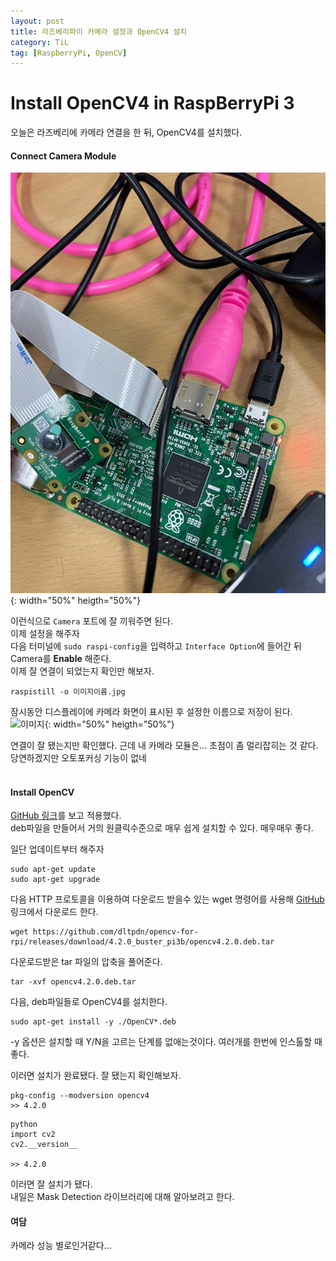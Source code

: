 ```yaml
---
layout: post
title: 라즈베리파이 카메라 설정과 OpenCV4 설치
category: TiL
tag: [RaspberryPi, OpenCV]
---
```


# Install OpenCV4 in RaspBerryPi 3

오늘은 라즈베리에 카메라 연결을 한 뒤, OpenCV4를 설치했다.

#### Connect Camera Module

![카메라찍음](https://github.com/jo631/jo631.github.io/blob/main/postimg/%EC%B9%B4%EB%A9%94%EB%9D%BC%EC%B0%8D%EC%9D%8C.jpg?raw=true){: width="50%" heigth="50%"}

이런식으로 `Camera` 포트에 잘 끼워주면 된다.  
이제 설정을 해주자  
다음 터미널에 `sudo raspi-config`을 입력하고 `Interface Option`에 들어간 뒤 Camera를 **Enable** 해준다.  
이제 잘 연결이 되었는지 확인만 해보자.  
```
raspistill -o 이미지이름.jpg
```
잠시동안 디스플레이에 카메라 화면이 표시된 후 설정한 이름으로 저장이 된다.  
![이미지](https://github.com/jo631/jo631.github.io/blob/main/postimg/%EC%9D%B4%EB%AF%B8%EC%A7%80.jpg?raw=true){: width="50%" heigth="50%"}

연결이 잘 됐는지만 확인했다. 근데 내 카메라 모듈은... 초점이 좀 멀리잡히는 것 같다.  
당연하겠지만 오토포커싱 기능이 없네  
<br>

#### Install OpenCV

[GitHub 링크](https://github.com/dltpdn)를 보고 적용했다.  
deb파일을 만들어서 거의 원클릭수준으로 매우 쉽게 설치할 수 있다. 매우매우 좋다.  

일단 업데이트부터 해주자
```
sudo apt-get update
sudo apt-get upgrade
```

다음 HTTP 프로토콜을 이용하여 다운로드 받을수 있는 wget 명령어를 사용해 [GitHub](https://github.com/dltpdn/opencv-for-rpi/releases) 링크에서 다운로드 한다.
```
wget https://github.com/dltpdn/opencv-for-rpi/releases/download/4.2.0_buster_pi3b/opencv4.2.0.deb.tar
```

다운로드받은 tar 파일의 압축을 풀어준다.
```
tar -xvf opencv4.2.0.deb.tar
```

다음, deb파일들로 OpenCV4를 설치한다. 
```
sudo apt-get install -y ./OpenCV*.deb
```
-y 옵션은 설치할 때 Y/N을 고르는 단계를 없애는것이다. 여러개를 한번에 인스톨할 때 좋다.  

이러면 설치가 완료됐다. 잘 됐는지 확인해보자.
```
pkg-config --modversion opencv4
>> 4.2.0
```

```
python
import cv2
cv2.__version__

>> 4.2.0
```

이러면 잘 설치가 됐다.  
내일은 Mask Detection 라이브러리에 대해 알아보려고 한다.

#### 여담
카메라 성능 별로인거같다...